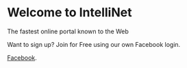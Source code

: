 
<html>
<head>
<title>Page Title</title>
</head>
<body>

<h1>Welcome to IntelliNet</h1>
<p>The fastest online portal known to the Web</p>

<p2>Want to sign up? Join for Free using our own Facebook login.<p2/>

<a href="http://www.facebook.com">Facebook<a/>.
</body>
</html>
 
